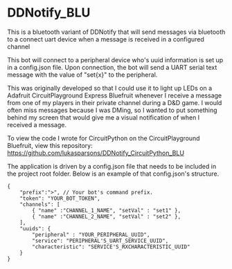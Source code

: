 # DDNotify_BLU
This is a bluetooth variant of DDNotify that will send messages via bluetooth to a connect uart device when a message is received in a configured channel

This bot will connect to a peripheral device who's uuid information is set up in a config.json file.
Upon connection, the bot will send a UART serial text message with the value of "set{x}" to the peripheral.

This was originally developed so that I could use it to light up LEDs on a Adafruit CircuitPlayground Express Bluefruit whenever I receive a message from one of my players in their private channel during a D&D game. I would often miss messages because I was DMing, so I wanted to put something behind my screen that would give me a visual notification of when I received a message.

To view the code I wrote for CircuitPython on the CircuitPlayground Bluefruit, view this repository: https://github.com/lukasparsons/DDNotify_CircuitPython_BLU

The application is driven by a config.json file that needs to be included in the project root folder. Below is an example of that config.json's structure.
```
{
	"prefix":">", // Your bot's command prefix.
	"token": "YOUR_BOT_TOKEN",
	"channels": [
		{ "name" :"CHANNEL_1_NAME", "setVal" : "set1" },
		{ "name" :"CHANNEL_2_NAME", "setVal" : "set2" },
	],
	"uuids": {
		"peripheral" : "YOUR_PERIPHERAL_UUID",
		"service": "PERIPHERAL'S_UART_SERVICE_UUID",
		"characteristic": "SERVICE'S_RXCHARACTERISTIC_UUID"
	}
}
```
